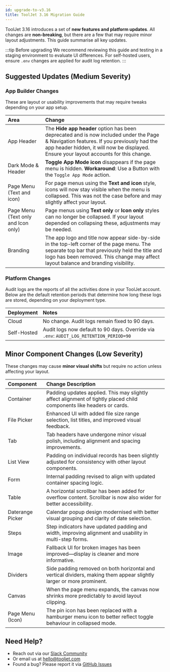 ```yaml
---
id: upgrade-to-v3.16
title: ToolJet 3.16 Migration Guide
---
```


ToolJet 3.16 introduces a set of **new features and platform updates**. All changes are **non-breaking**, but there are a few that may require minor layout adjustments. This guide summarise all key updates.

:::tip Before upgrading
We recommend reviewing this guide and testing in a staging environment to evaluate UI differences. For self-hosted users, ensure `.env` changes are applied for audit log retention.
:::

## Suggested Updates (Medium Severity)

### App Builder Changes

These are layout or usability improvements that may require tweaks depending on your app setup.

| Area       |Change     |
|:-----------|:----------|
| App Header | The **Hide app header** option has been deprecated and is now included under the Page & Navigation features. If you previously had the app header hidden, it will now be displayed. Ensure your layout accounts for this change. |
| Dark Mode & Header   | **Toggle App Mode icon** disappears if the page menu is hidden. **Workaround**: Use a Button with the `Toggle App Mode` action.     |
| Page Menu (Text and icon) | For page menus using the **Text and icon** style, icons will now stay visible when the menu is collapsed. This was not the case before and may slightly affect your layout. |
| Page Menu (Text only and Icon only) | Page menus using **Text only** or **Icon only** styles can no longer be collapsed. If your layout depended on collapsing these, adjustments may be needed. |
| Branding | The app logo and title now appear side-by-side in the top-left corner of the page menu. The separate top bar that previously held the title and logo has been removed. This change may affect layout balance and branding visibility. |

### Platform Changes

Audit logs are the reports of all the activities done in your ToolJet account. Below are the default retention periods that determine how long these logs are stored, depending on your deployment type.

| Deployment    | Notes     |
|:--------------|:----------|
| Cloud         | No change. Audit logs remain fixed to 90 days.                                                 |
| Self-Hosted   | Audit logs now default to 90 days. Override via `.env`: `AUDIT_LOG_RETENTION_PERIOD=90`       |

## Minor Component Changes (Low Severity)

These changes may cause **minor visual shifts** but require no action unless affecting your layout.

| Component         | Change Description    |
|:------------------|:----------------------|
| Container         | Padding updates applied. This may slightly affect alignment of tightly placed child components like headers or cards.                  |
| File Picker        | Enhanced UI with added file size range selection, list titles, and improved visual feedback.                           |
| Tab               | Tab headers have undergone minor visual polish, including alignment and spacing improvements.                                               |
| List View         | Padding on individual records has been slightly adjusted for consistency with other layout components.                                                        |
| Form              | Internal padding revised to align with updated container spacing logic.                                                   |
| Table             | A horizontal scrollbar has been added for overflow content. Scrollbar is now also wider for better accessibility.                        |
| Daterange Picker  | Calendar popup design modernised with better visual grouping and clarity of date selection.                                              |
| Steps             | Step indicators have updated padding and width, improving alignment and usability in multi-step forms.                                                   |
| Image             | Fallback UI for broken images has been improved—display is cleaner and more informative.                                      |
| Dividers          | Side padding removed on both horizontal and vertical dividers, making them appear slightly larger or more prominent.                                |
| Canvas            | When the page menu expands, the canvas now shrinks more predictably to avoid layout clipping.                                |
| Page Menu (Icon)  | The pin icon has been replaced with a hamburger menu icon to better reflect toggle behaviour in collapsed mode.                                 |

## Need Help?

- Reach out via our [Slack Community](https://join.slack.com/t/tooljet/shared_invite/zt-2rk4w42t0-ZV_KJcWU9VL1BBEjnSHLCA)
- Or email us at [hello@tooljet.com](mailto:hello@tooljet.com)
- Found a bug? Please report it via [GitHub Issues](https://github.com/ToolJet/ToolJet/issues)